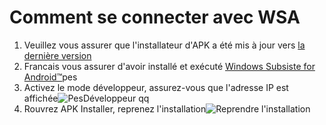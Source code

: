 # Comment se connecter avec WSA
1. Veuillez vous assurer que l'installateur d'APK a été mis à jour vers [la dernière version](https://www.microsoft.com/store/productId/9P2JFQ43FPPG "APK Installer")
2. Francais vous assurer d'avoir installé et exécuté [Windows Subsiste for Android™](https://www.microsoft.com/store/productId/9P3395VX91NR)pes
3. Activez le mode développeur, assurez-vous que l'adresse IP est affichée![PesDéveloppeur
qq
](https://raw.githubusercontent.com/Paving-Base/APK-Installer/screenshots/Documents/Tutorials/How%20To%20Connect%20WSA/Images/Snipaste_2022-10-02_19-02-09.png)
4. Rouvrez APK Installer, reprenez l'installation![Reprendre l'installation](https://raw.githubusercontent.com/Paving-Base/APK-Installer/screenshots/Documents/Tutorials/How%20To%20Connect%20WSA/Images/Snipaste_2022-10-02_17-34-04.png)
